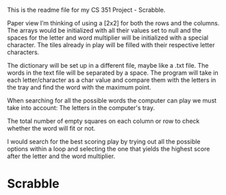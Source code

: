 This is the readme file for my CS 351 Project - Scrabble. 


Paper view
I’m thinking of using a [2x2] for both the rows and the columns. The arrays would be initialized with all their values set to null and the spaces for the letter and word multiplier will be initialized with a special character. The tiles already in play will be filled with their respective letter characters. 
 

The dictionary will be set up in a different file, maybe like a .txt file. The words in the text file will be separated by a space. The program will take in each letter/character as a char value and compare them with the letters in the tray and find the word with the maximum point. 
 

When searching for all the possible words the computer can play we must take into account:
The letters in the computer's tray.

The total number of empty squares on each column or row to check whether the word will fit or not. 

 

I would search for the best scoring play by trying out all the possible options within a loop and selecting the one that yields the highest score after the letter and the word multiplier. 




# Scrabble
